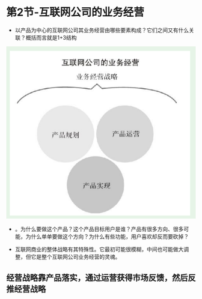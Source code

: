 # 第2节-互联网公司的业务经营

* 以产品为中心的互联网公司其业务经营由哪些要素构成？它们之间又有什么关联？概括而言就是1+3结构

![image-20200328162124381](image-20200328162124381.png)

* 。为什么要做这个产品？这个产品目标用户是谁？产品有很多方向、很多可能，为什么单单要做这个方向？为什么有些功能，用户喜欢却反而要砍掉？

* 互联网商业的整体战略有其特殊性。它最初可能很模糊，中间也可能做大调整，但它是整个互联网公司业务经营的灵魂。

## 经营战略靠产品落实，通过运营获得市场反馈，然后反推经营战略

